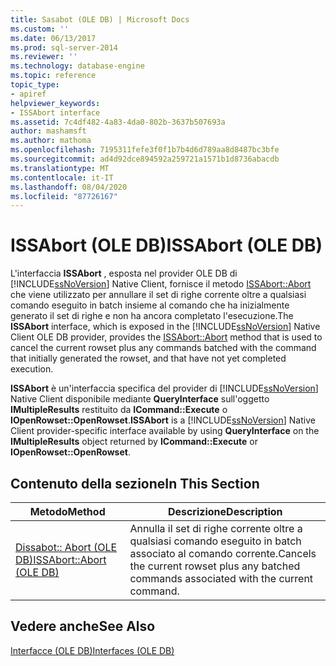 ```yaml
---
title: Sasabot (OLE DB) | Microsoft Docs
ms.custom: ''
ms.date: 06/13/2017
ms.prod: sql-server-2014
ms.reviewer: ''
ms.technology: database-engine
ms.topic: reference
topic_type:
- apiref
helpviewer_keywords:
- ISSAbort interface
ms.assetid: 7c4df482-4a83-4da0-802b-3637b507693a
author: mashamsft
ms.author: mathoma
ms.openlocfilehash: 7195311fefe3f0f1b7b4d6d789aa8d8487bc3bfe
ms.sourcegitcommit: ad4d92dce894592a259721a1571b1d8736abacdb
ms.translationtype: MT
ms.contentlocale: it-IT
ms.lasthandoff: 08/04/2020
ms.locfileid: "87726167"
---
```

# <a name="issabort-ole-db"></a><span data-ttu-id="92c08-102">ISSAbort (OLE DB)</span><span class="sxs-lookup"><span data-stu-id="92c08-102">ISSAbort (OLE DB)</span></span>
  <span data-ttu-id="92c08-103">L'interfaccia **ISSAbort** , esposta nel provider OLE DB di [!INCLUDE[ssNoVersion](../../includes/ssnoversion-md.md)] Native Client, fornisce il metodo [ISSAbort::Abort](../../relational-databases/native-client-ole-db-interfaces/issabort-abort-ole-db.md) che viene utilizzato per annullare il set di righe corrente oltre a qualsiasi comando eseguito in batch insieme al comando che ha inizialmente generato il set di righe e non ha ancora completato l'esecuzione.</span><span class="sxs-lookup"><span data-stu-id="92c08-103">The **ISSAbort** interface, which is exposed in the [!INCLUDE[ssNoVersion](../../includes/ssnoversion-md.md)] Native Client OLE DB provider, provides the [ISSAbort::Abort](../../relational-databases/native-client-ole-db-interfaces/issabort-abort-ole-db.md) method that is used to cancel the current rowset plus any commands batched with the command that initially generated the rowset, and that have not yet completed execution.</span></span>  
  
 <span data-ttu-id="92c08-104">**ISSAbort** è un'interfaccia specifica del provider di [!INCLUDE[ssNoVersion](../../includes/ssnoversion-md.md)] Native Client disponibile mediante **QueryInterface** sull'oggetto **IMultipleResults** restituito da **ICommand::Execute** o **IOpenRowset::OpenRowset**.</span><span class="sxs-lookup"><span data-stu-id="92c08-104">**ISSAbort** is a [!INCLUDE[ssNoVersion](../../includes/ssnoversion-md.md)] Native Client provider-specific interface available by using **QueryInterface** on the **IMultipleResults** object returned by **ICommand::Execute** or **IOpenRowset::OpenRowset**.</span></span>  
  
## <a name="in-this-section"></a><span data-ttu-id="92c08-105">Contenuto della sezione</span><span class="sxs-lookup"><span data-stu-id="92c08-105">In This Section</span></span>  
  
|<span data-ttu-id="92c08-106">Metodo</span><span class="sxs-lookup"><span data-stu-id="92c08-106">Method</span></span>|<span data-ttu-id="92c08-107">Descrizione</span><span class="sxs-lookup"><span data-stu-id="92c08-107">Description</span></span>|  
|------------|-----------------|  
|[<span data-ttu-id="92c08-108">Dissabot:: Abort &#40;OLE DB&#41;</span><span class="sxs-lookup"><span data-stu-id="92c08-108">ISSAbort::Abort &#40;OLE DB&#41;</span></span>](../../relational-databases/native-client-ole-db-interfaces/issabort-abort-ole-db.md)|<span data-ttu-id="92c08-109">Annulla il set di righe corrente oltre a qualsiasi comando eseguito in batch associato al comando corrente.</span><span class="sxs-lookup"><span data-stu-id="92c08-109">Cancels the current rowset plus any batched commands associated with the current command.</span></span>|  
  
## <a name="see-also"></a><span data-ttu-id="92c08-110">Vedere anche</span><span class="sxs-lookup"><span data-stu-id="92c08-110">See Also</span></span>  
 [<span data-ttu-id="92c08-111">Interfacce &#40;OLE DB&#41;</span><span class="sxs-lookup"><span data-stu-id="92c08-111">Interfaces &#40;OLE DB&#41;</span></span>](../../../2014/database-engine/dev-guide/interfaces-ole-db.md)  
  
  
